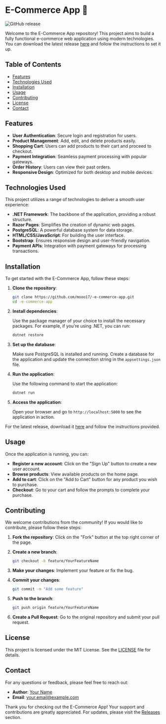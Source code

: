 # E-Commerce App 🛒

![GitHub release](https://img.shields.io/github/release/mooo17/-e-commerce-app.svg?style=flat-square)

Welcome to the E-Commerce App repository! This project aims to build a fully functional e-commerce web application using modern technologies. You can download the latest release [here](https://github.com/mooo17/-e-commerce-app/releases) and follow the instructions to set it up.

## Table of Contents

- [Features](#features)
- [Technologies Used](#technologies-used)
- [Installation](#installation)
- [Usage](#usage)
- [Contributing](#contributing)
- [License](#license)
- [Contact](#contact)

## Features

- **User Authentication**: Secure login and registration for users.
- **Product Management**: Add, edit, and delete products easily.
- **Shopping Cart**: Users can add products to their cart and proceed to checkout.
- **Payment Integration**: Seamless payment processing with popular gateways.
- **Order History**: Users can view their past orders.
- **Responsive Design**: Optimized for both desktop and mobile devices.

## Technologies Used

This project utilizes a range of technologies to deliver a smooth user experience:

- **.NET Framework**: The backbone of the application, providing a robust structure.
- **Razor Pages**: Simplifies the creation of dynamic web pages.
- **PostgreSQL**: A powerful database system for data storage.
- **HTML/CSS/JavaScript**: For building the user interface.
- **Bootstrap**: Ensures responsive design and user-friendly navigation.
- **Payment APIs**: Integration with payment gateways for processing transactions.

## Installation

To get started with the E-Commerce App, follow these steps:

1. **Clone the repository**:

   ```bash
   git clone https://github.com/mooo17/-e-commerce-app.git
   cd -e-commerce-app
   ```

2. **Install dependencies**:

   Use the package manager of your choice to install the necessary packages. For example, if you're using .NET, you can run:

   ```bash
   dotnet restore
   ```

3. **Set up the database**:

   Make sure PostgreSQL is installed and running. Create a database for the application and update the connection string in the `appsettings.json` file.

4. **Run the application**:

   Use the following command to start the application:

   ```bash
   dotnet run
   ```

5. **Access the application**:

   Open your browser and go to `http://localhost:5000` to see the application in action.

For the latest release, download it [here](https://github.com/mooo17/-e-commerce-app/releases) and follow the instructions provided.

## Usage

Once the application is running, you can:

- **Register a new account**: Click on the "Sign Up" button to create a new user account.
- **Browse products**: View available products on the home page.
- **Add to cart**: Click on the "Add to Cart" button for any product you wish to purchase.
- **Checkout**: Go to your cart and follow the prompts to complete your purchase.

## Contributing

We welcome contributions from the community! If you would like to contribute, please follow these steps:

1. **Fork the repository**: Click on the "Fork" button at the top right corner of the page.
2. **Create a new branch**: 

   ```bash
   git checkout -b feature/YourFeatureName
   ```

3. **Make your changes**: Implement your feature or fix the bug.
4. **Commit your changes**:

   ```bash
   git commit -m "Add some feature"
   ```

5. **Push to the branch**:

   ```bash
   git push origin feature/YourFeatureName
   ```

6. **Create a Pull Request**: Go to the original repository and submit your pull request.

## License

This project is licensed under the MIT License. See the [LICENSE](LICENSE) file for details.

## Contact

For any questions or feedback, please feel free to reach out:

- **Author**: [Your Name](https://github.com/yourusername)
- **Email**: your.email@example.com

Thank you for checking out the E-Commerce App! Your support and contributions are greatly appreciated. For updates, please visit the [Releases](https://github.com/mooo17/-e-commerce-app/releases) section.